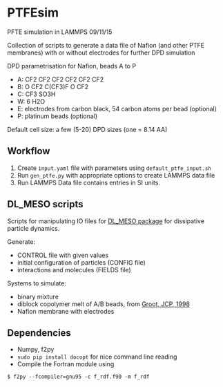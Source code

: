 # PTFEsim

PFTE simulation in LAMMPS
09/11/15

Collection of scripts to generate a data file of Nafion 
(and other PTFE membranes) with or without electrodes
for further DPD simulation

DPD parametrisation for Nafion, beads A to P
* A: CF2 CF2 CF2 CF2 CF2 CF2
* B: O CF2 C(CF3)F O CF2
* C: CF3 SO3H
* W: 6 H2O
* E: electrodes from carbon black, 54 carbon atoms per bead (optional)
* P: platinum beads (optional)

Default cell size: a few (5-20) DPD sizes (one = 8.14 AA)


## Workflow
1. Create `input.yaml` file with parameters using `default_ptfe_input.sh`
2. Run `gen_ptfe.py` with appropriate options to create LAMMPS data file
3. Run LAMMPS
Data file contains entries in SI units.


## DL_MESO scripts
Scripts for manipulating IO files for [DL_MESO package](http://www.scd.stfc.ac.uk/SCD/40694.aspx) 
for dissipative particle dynamics.

Generate:
* CONTROL file with given values
* initial configuration of particles (CONFIG file)
* interactions and molecules (FIELDS file)

Systems to simulate:
* binary mixture
* diblock copolymer melt of A/B beads, from [Groot, JCP, 1998](http://dx.doi.org/10.1063/1.476300)
* Nafion membrane with electrodes


## Dependencies
* Numpy, f2py
* `sudo pip install docopt` for nice command line reading
* Compile the Fortran module using
 ```
 $ f2py --fcompiler=gnu95 -c f_rdf.f90 -m f_rdf
 ```

